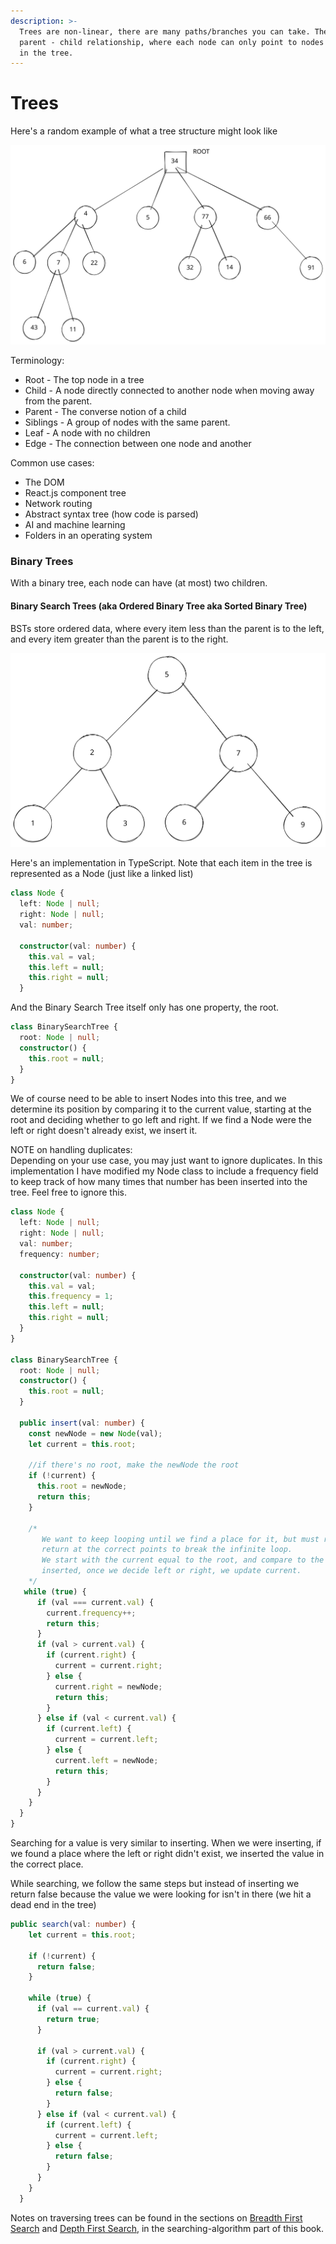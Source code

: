```yaml
---
description: >-
  Trees are non-linear, there are many paths/branches you can take. There is a
  parent - child relationship, where each node can only point to nodes below it
  in the tree.
---
```


# Trees

Here's a random example of what a tree structure might look like

<img src="../.gitbook/assets/file.drawing (3).svg" alt="" class="gitbook-drawing">

Terminology:

* Root - The top node in a tree
* Child - A node directly connected to another node when moving away from the parent.
* Parent - The converse notion of a child
* Siblings - A group of nodes with the same parent.
* Leaf - A node with no children
* Edge - The connection between one node and another

Common use cases:

* The DOM
* React.js component tree
* Network routing
* Abstract syntax tree (how code is parsed)
* AI and machine learning
* Folders in an operating system

### Binary Trees

With a binary tree, each node can have (at most) two children.

#### Binary Search Trees (aka Ordered Binary Tree aka Sorted Binary Tree)

BSTs store ordered data, where every item less than the parent is to the left, and every item greater than the parent is to the right.

<img src="../.gitbook/assets/file.drawing (1).svg" alt="" class="gitbook-drawing">

Here's an implementation in TypeScript. Note that each item in the tree is represented as a Node (just like a linked list)

```typescript
class Node {
  left: Node | null;
  right: Node | null;
  val: number;

  constructor(val: number) {
    this.val = val;
    this.left = null;
    this.right = null;
  }

```

And the Binary Search Tree itself only has one property, the root.

```typescript
class BinarySearchTree {
  root: Node | null;
  constructor() {
    this.root = null;
  }
}
```

We of course need to be able to insert Nodes into this tree, and we determine its position by comparing it to the current value, starting at the root and deciding whether to go left and right. If we find a Node were the left or right doesn't already exist, we insert it.

NOTE on handling duplicates:\
Depending on your use case, you may just want to ignore duplicates. In this implementation I have modified my Node class to include a frequency field to keep track of how many times that number has been inserted into the tree. Feel free to ignore this.

```typescript
class Node {
  left: Node | null;
  right: Node | null;
  val: number;
  frequency: number;

  constructor(val: number) {
    this.val = val;
    this.frequency = 1;
    this.left = null;
    this.right = null;
  }
}

class BinarySearchTree {
  root: Node | null;
  constructor() {
    this.root = null;
  }

  public insert(val: number) {
    const newNode = new Node(val);
    let current = this.root;
    
    //if there's no root, make the newNode the root
    if (!current) {
      this.root = newNode;
      return this;
    }

    /* 
       We want to keep looping until we find a place for it, but must remember to
       return at the correct points to break the infinite loop.
       We start with the current equal to the root, and compare to the value being
       inserted, once we decide left or right, we update current.
    */
   while (true) {
      if (val === current.val) {
        current.frequency++;
        return this;
      }
      if (val > current.val) {
        if (current.right) {
          current = current.right;
        } else {
          current.right = newNode;
          return this;
        }
      } else if (val < current.val) {
        if (current.left) {
          current = current.left;
        } else {
          current.left = newNode;
          return this;
        }
      }
    }
  }
}
```

Searching for a value is very similar to inserting. When we were inserting, if we found a place where the left or right didn't exist, we inserted the value in the correct place.&#x20;

While searching, we follow the same steps but instead of inserting we return false because the value we were looking for isn't in there (we hit a dead end in the tree)

```typescript
public search(val: number) {
    let current = this.root;

    if (!current) {
      return false;
    }

    while (true) {
      if (val == current.val) {
        return true;
      }

      if (val > current.val) {
        if (current.right) {
          current = current.right;
        } else {
          return false;
        }
      } else if (val < current.val) {
        if (current.left) {
          current = current.left;
        } else {
          return false;
        }
      }
    }
  }
```

Notes on traversing trees can be found in the sections on [Breadth First Search](../searching-algorithms/breadth-first-search.md) and [Depth First Search](../searching-algorithms/depth-first-search.md), in the searching-algorithm part of this book.
